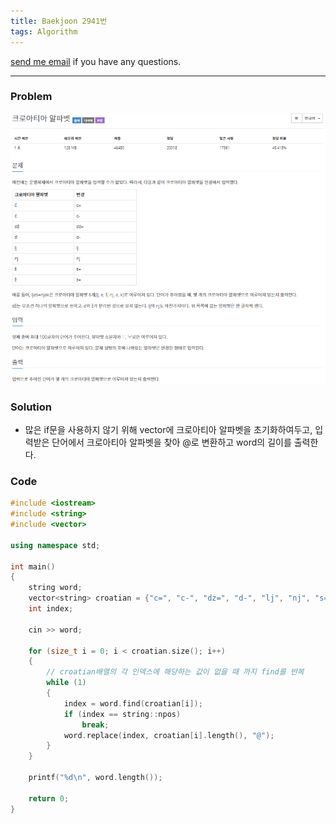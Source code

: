 ```yaml
---
title: Baekjoon 2941번
tags: Algorithm
---
```


[send me email](mailto:jewel7492@gmail.com) if you have any questions.

<!--more-->

---
### Problem  
   
![그림1](/assets/Baekjoon/2941/1.PNG)  

### Solution  
* 많은 if문을 사용하지 않기 위해 vector에 크로아티아 알파벳을 초기화하여두고, 입력받은 단어에서 크로아티아 알파벳을 찾아 @로 변환하고 word의 길이를 출력한다.  

### Code  
```cpp
#include <iostream>
#include <string>
#include <vector>

using namespace std;

int main()
{
    string word;
    vector<string> croatian = {"c=", "c-", "dz=", "d-", "lj", "nj", "s=", "z="};
    int index;

    cin >> word;

    for (size_t i = 0; i < croatian.size(); i++)
    {
        // croatian배열의 각 인덱스에 해당하는 값이 없을 때 까지 find를 반복
        while (1)
        {
            index = word.find(croatian[i]);
            if (index == string::npos)
                break;
            word.replace(index, croatian[i].length(), "@");
        }
    }

    printf("%d\n", word.length());

    return 0;
}
```